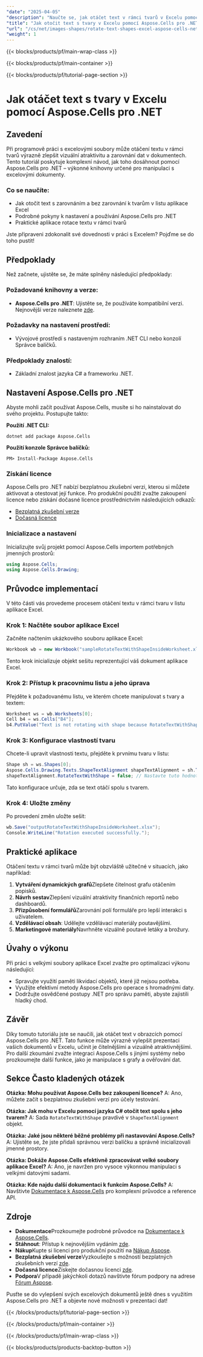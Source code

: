 ```yaml
---
"date": "2025-04-05"
"description": "Naučte se, jak otáčet text v rámci tvarů v Excelu pomocí Aspose.Cells pro .NET. Tento podrobný návod vám pomůže zlepšit vaše dovednosti v oblasti prezentace dat."
"title": "Jak otočit text s tvary v Excelu pomocí Aspose.Cells pro .NET - Podrobný návod"
"url": "/cs/net/images-shapes/rotate-text-shapes-excel-aspose-cells-net/"
"weight": 1
---
```


{{< blocks/products/pf/main-wrap-class >}}

{{< blocks/products/pf/main-container >}}

{{< blocks/products/pf/tutorial-page-section >}}


# Jak otáčet text s tvary v Excelu pomocí Aspose.Cells pro .NET

## Zavedení
Při programově práci s excelovými soubory může otáčení textu v rámci tvarů výrazně zlepšit vizuální atraktivitu a zarovnání dat v dokumentech. Tento tutoriál poskytuje komplexní návod, jak toho dosáhnout pomocí Aspose.Cells pro .NET – výkonné knihovny určené pro manipulaci s excelovými dokumenty.

### Co se naučíte:
- Jak otočit text s zarovnáním a bez zarovnání k tvarům v listu aplikace Excel
- Podrobné pokyny k nastavení a používání Aspose.Cells pro .NET
- Praktické aplikace rotace textu v rámci tvarů

Jste připraveni zdokonalit své dovednosti v práci s Excelem? Pojďme se do toho pustit!

## Předpoklady
Než začnete, ujistěte se, že máte splněny následující předpoklady:

### Požadované knihovny a verze:
- **Aspose.Cells pro .NET**: Ujistěte se, že používáte kompatibilní verzi. Nejnovější verze naleznete [zde](https://releases.aspose.com/cells/net/).

### Požadavky na nastavení prostředí:
- Vývojové prostředí s nastaveným rozhraním .NET CLI nebo konzolí Správce balíčků.
  
### Předpoklady znalostí:
- Základní znalost jazyka C# a frameworku .NET.

## Nastavení Aspose.Cells pro .NET
Abyste mohli začít používat Aspose.Cells, musíte si ho nainstalovat do svého projektu. Postupujte takto:

**Použití .NET CLI:**
```shell
dotnet add package Aspose.Cells
```

**Použití konzole Správce balíčků:**
```shell
PM> Install-Package Aspose.Cells
```

### Získání licence
Aspose.Cells pro .NET nabízí bezplatnou zkušební verzi, kterou si můžete aktivovat a otestovat její funkce. Pro produkční použití zvažte zakoupení licence nebo získání dočasné licence prostřednictvím následujících odkazů:
- [Bezplatná zkušební verze](https://releases.aspose.com/cells/net/)
- [Dočasná licence](https://purchase.aspose.com/temporary-license/)

### Inicializace a nastavení
Inicializujte svůj projekt pomocí Aspose.Cells importem potřebných jmenných prostorů:
```csharp
using Aspose.Cells;
using Aspose.Cells.Drawing;
```

## Průvodce implementací
V této části vás provedeme procesem otáčení textu v rámci tvaru v listu aplikace Excel.

### Krok 1: Načtěte soubor aplikace Excel
Začněte načtením ukázkového souboru aplikace Excel:
```csharp
Workbook wb = new Workbook("sampleRotateTextWithShapeInsideWorksheet.xlsx");
```
Tento krok inicializuje objekt sešitu reprezentující váš dokument aplikace Excel.

### Krok 2: Přístup k pracovnímu listu a jeho úprava
Přejděte k požadovanému listu, ve kterém chcete manipulovat s tvary a textem:
```csharp
Worksheet ws = wb.Worksheets[0];
Cell b4 = ws.Cells["B4"];
b4.PutValue("Text is not rotating with shape because RotateTextWithShape is false.");
```

### Krok 3: Konfigurace vlastností tvaru
Chcete-li upravit vlastnosti textu, přejděte k prvnímu tvaru v listu:
```csharp
Shape sh = ws.Shapes[0];
Aspose.Cells.Drawing.Texts.ShapeTextAlignment shapeTextAlignment = sh.TextBody.TextAlignment;
shapeTextAlignment.RotateTextWithShape = false; // Nastavte tuto hodnotu na hodnotu true, pokud chcete, aby se text otáčel s tvarem.
```
Tato konfigurace určuje, zda se text otáčí spolu s tvarem.

### Krok 4: Uložte změny
Po provedení změn uložte sešit:
```csharp
wb.Save("outputRotateTextWithShapeInsideWorksheet.xlsx");
Console.WriteLine("Rotation executed successfully.");
```

## Praktické aplikace
Otáčení textu v rámci tvarů může být obzvláště užitečné v situacích, jako například:
1. **Vytváření dynamických grafů**Zlepšete čitelnost grafu otáčením popisků.
2. **Návrh sestav**Zlepšení vizuální atraktivity finančních reportů nebo dashboardů.
3. **Přizpůsobení formulářů**Zarovnání polí formuláře pro lepší interakci s uživatelem.
4. **Vzdělávací obsah**: Udělejte vzdělávací materiály poutavějšími.
5. **Marketingové materiály**Navrhněte vizuálně poutavé letáky a brožury.

## Úvahy o výkonu
Při práci s velkými soubory aplikace Excel zvažte pro optimalizaci výkonu následující:
- Spravujte využití paměti likvidací objektů, které již nejsou potřeba.
- Využijte efektivní metody Aspose.Cells pro operace s hromadnými daty.
- Dodržujte osvědčené postupy .NET pro správu paměti, abyste zajistili hladký chod.

## Závěr
Díky tomuto tutoriálu jste se naučili, jak otáčet text v obrazcích pomocí Aspose.Cells pro .NET. Tato funkce může výrazně vylepšit prezentaci vašich dokumentů v Excelu, učinit je čitelnějšími a vizuálně atraktivnějšími. Pro další zkoumání zvažte integraci Aspose.Cells s jinými systémy nebo prozkoumejte další funkce, jako je manipulace s grafy a ověřování dat.

## Sekce Často kladených otázek
**Otázka: Mohu používat Aspose.Cells bez zakoupení licence?**
A: Ano, můžete začít s bezplatnou zkušební verzí pro účely testování.

**Otázka: Jak mohu v Excelu pomocí jazyka C# otočit text spolu s jeho tvarem?**
A: Sada `RotateTextWithShape` pravdivé v `ShapeTextAlignment` objekt.

**Otázka: Jaké jsou některé běžné problémy při nastavování Aspose.Cells?**
A: Ujistěte se, že jste přidali správnou verzi balíčku a správně inicializovali jmenné prostory.

**Otázka: Dokáže Aspose.Cells efektivně zpracovávat velké soubory aplikace Excel?**
A: Ano, je navržen pro vysoce výkonnou manipulaci s velkými datovými sadami.

**Otázka: Kde najdu další dokumentaci k funkcím Aspose.Cells?**
A: Navštivte [Dokumentace k Aspose.Cells](https://reference.aspose.com/cells/net/) pro komplexní průvodce a reference API.

## Zdroje
- **Dokumentace**Prozkoumejte podrobné průvodce na [Dokumentace k Aspose.Cells](https://reference.aspose.com/cells/net/).
- **Stáhnout**: Přístup k nejnovějším vydáním [zde](https://releases.aspose.com/cells/net/).
- **Nákup**Kupte si licenci pro produkční použití na [Nákup Aspose](https://purchase.aspose.com/buy).
- **Bezplatná zkušební verze**Vyzkoušejte s možností bezplatných zkušebních verzí [zde](https://releases.aspose.com/cells/net/).
- **Dočasná licence**Získejte dočasnou licenci [zde](https://purchase.aspose.com/temporary-license/).
- **Podpora**V případě jakýchkoli dotazů navštivte fórum podpory na adrese [Fórum Aspose](https://forum.aspose.com/c/cells/9).

Pusťte se do vylepšení svých excelových dokumentů ještě dnes s využitím Aspose.Cells pro .NET a objevte nové možnosti v prezentaci dat!

{{< /blocks/products/pf/tutorial-page-section >}}

{{< /blocks/products/pf/main-container >}}

{{< /blocks/products/pf/main-wrap-class >}}

{{< blocks/products/products-backtop-button >}}